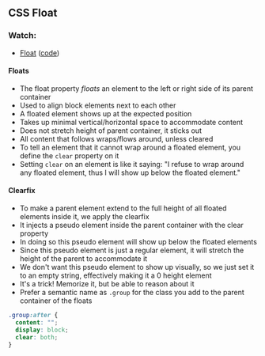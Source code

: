 ## CSS Float

### Watch:
  * [Float][08-css-float] ([code][08-css-float-html])

[08-css-float]: https://vimeo.com/151190182
[08-css-float-html]: https://assets.aaonline.io/fullstack/html-css/demos/css_demos/lectures/08-css-float.zip

#### Floats
- The float property *floats* an element to the left or right side of its parent container
- Used to align block elements next to each other
- A floated element shows up at the expected position
- Takes up minimal vertical/horizontal space to accommodate content
- Does not stretch height of parent container, it sticks out
- All content that follows wraps/flows around, unless cleared
- To tell an element that it cannot wrap around a floated element, you define the `clear` property on it
- Setting `clear` on an element is like it saying: "I refuse to wrap around any floated element, thus I will show up below the floated element."

#### Clearfix
- To make a parent element extend to the full height of all floated elements inside it, we apply the clearfix
- It injects a pseudo element inside the parent container with the clear property
- In doing so this pseudo element will show up below the floated elements
- Since this pseudo element is just a regular element, it will stretch the height of the parent to accommodate it
- We don't want this pseudo element to show up visually, so we just set it to an empty string, effectively making it a 0 height element
- It's a trick! Memorize it, but be able to reason about it
- Prefer a semantic name as `.group` for the class you add to the parent container of the floats

```css
.group:after {
  content: "";
  display: block;
  clear: both;
}
```